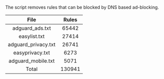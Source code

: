 The script removes rules that can be blocked by DNS based ad-blocking.


| File | Rules |
|:----:|:-----:|
| adguard_ads.txt | 65442 |
| easylist.txt | 27414 |
| adguard_privacy.txt | 26741 |
| easyprivacy.txt | 6273 |
| adguard_mobile.txt | 5071 |
| Total | 130941 |